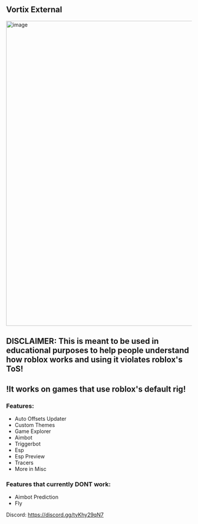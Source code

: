 Vortix External
---------------

<img width="1083" height="826" alt="image" src="https://github.com/user-attachments/assets/3017c675-1de6-4c4d-a7bd-e471d1665fc5" />

## DISCLAIMER: This is meant to be used in educational purposes to help people understand how roblox works and using it violates roblox's ToS!

## !It works on games that use roblox's default rig!

### Features:
- Auto Offsets Updater
- Custom Themes
- Game Explorer
- Aimbot
- Triggerbot
- Esp
- Esp Preview
- Tracers
- More in Misc

### Features that currently DONT work:
- Aimbot Prediction
- Fly

Discord: https://discord.gg/tyKhy29qN7
